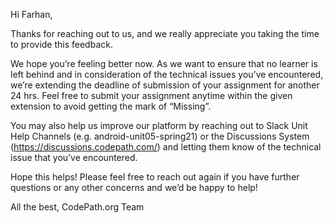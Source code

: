 Hi Farhan,

Thanks for reaching out to us, and we really appreciate you taking the time to provide this feedback.

We hope you’re feeling better now. As we want to ensure that no learner is left behind and in consideration of the technical issues you’ve encountered, we’re extending the deadline of submission of your assignment for another 24 hrs. Feel free to submit your assignment anytime within the given extension to avoid getting the mark of “Missing”.

You may also help us improve our platform by reaching out to Slack Unit Help Channels (e.g. android-unit05-spring21) or the Discussions System (https://discussions.codepath.com/) and letting them know of the technical issue that you’ve encountered.

Hope this helps! Please feel free to reach out again if you have further questions or any other concerns and we’d be happy to help!

All the best,
CodePath.org Team
